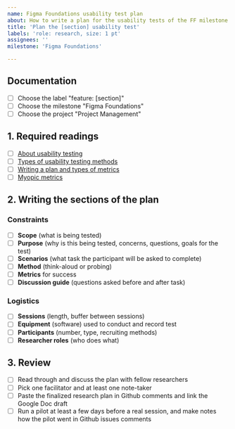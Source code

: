 ```yaml
---
name: Figma Foundations usability test plan
about: How to write a plan for the usability tests of the FF milestone.
title: 'Plan the [section] usability test'
labels: 'role: research, size: 1 pt'
assignees: ''
milestone: 'Figma Foundations'

---
```

## Documentation
- [ ] Choose the label "feature: [section]"
- [ ] Choose the milestone "Figma Foundations"
- [ ] Choose the project "Project Management"

## 1. Required readings

- [ ] [About usability testing](https://www.usability.gov/how-to-and-tools/methods/usability-testing.html)
- [ ] [Types of usability testing methods](https://www.usability.gov/how-to-and-tools/methods/running-usability-tests.html)
- [ ] [Writing a plan and types of metrics](https://www.usability.gov/how-to-and-tools/methods/planning-usability-testing.html)
- [ ] [Myopic metrics](https://medium.com/delta-cx/your-cx-and-ux-metrics-are-myopic-9470d5956969)

## 2. Writing the sections of the plan

### Constraints
- [ ] **Scope** (what is being tested)
- [ ] **Purpose** (why is this being tested, concerns, questions, goals for the test)
- [ ] **Scenarios** (what task the participant will be asked to complete)
- [ ] **Method** (think-aloud or probing)
- [ ] **Metrics** for success
- [ ] **Discussion guide** (questions asked before and after task)

### Logistics 
- [ ] **Sessions** (length, buffer between sessions)
- [ ] **Equipment** (software) used to conduct and record test
- [ ] **Participants** (number, type, recruiting methods)
- [ ] **Researcher roles** (who does what)

## 3. Review

- [ ] Read through and discuss the plan with fellow researchers
- [ ] Pick one facilitator and at least one note-taker
- [ ] Paste the finalized research plan in Github comments and link the Google Doc draft
- [ ] Run a pilot at least a few days before a real session, and make notes how the pilot went in Github issues comments

